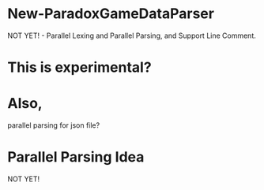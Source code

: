 # New-ParadoxGameDataParser
NOT YET! - Parallel Lexing and Parallel Parsing, and Support Line Comment.

# This is experimental?

# Also,
parallel parsing for json file?

# Parallel Parsing Idea
NOT YET!
